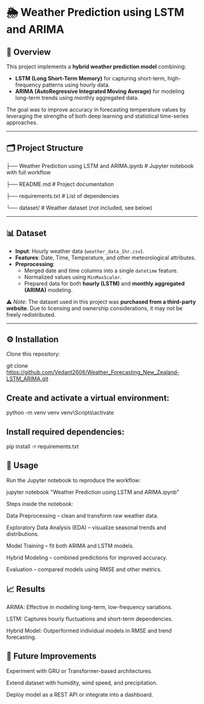 # 🌦 Weather Prediction using LSTM and ARIMA

## 📌 Overview
This project implements a **hybrid weather prediction model** combining:
- **LSTM (Long Short-Term Memory)** for capturing short-term, high-frequency patterns using hourly data.
- **ARIMA (AutoRegressive Integrated Moving Average)** for modeling long-term trends using monthly aggregated data.

The goal was to improve accuracy in forecasting temperature values by leveraging the strengths of both deep learning and statistical time-series approaches.

---

## 🗂 Project Structure
├── Weather Prediction using LSTM and ARIMA.ipynb # Jupyter notebook with full workflow

├── README.md # Project documentation

├── requirements.txt # List of dependencies

└── dataset/ # Weather dataset (not included, see below)


---

## 📊 Dataset
- **Input**: Hourly weather data (`weather_data_1hr.csv`).
- **Features**: Date, Time, Temperature, and other meteorological attributes.
- **Preprocessing**:
  - Merged date and time columns into a single `datetime` feature.
  - Normalized values using `MinMaxScaler`.
  - Prepared data for both **hourly (LSTM)** and **monthly aggregated (ARIMA)** modeling.

⚠️ *Note*: The dataset used in this project was **purchased from a third-party website**. Due to licensing and ownership considerations, it may not be freely redistributed.  

---

## ⚙️ Installation
Clone this repository:

git clone https://github.com/Vedant2606/Weather_Forecasting_New_Zealand-LSTM_ARIMA.git

## Create and activate a virtual environment:

python -m venv venv
venv\Scripts\activate


## Install required dependencies:

pip install -r requirements.txt

## 🚀 Usage

Run the Jupyter notebook to reproduce the workflow:

jupyter notebook "Weather Prediction using LSTM and ARIMA.ipynb"

Steps inside the notebook:

Data Preprocessing – clean and transform raw weather data.

Exploratory Data Analysis (EDA) – visualize seasonal trends and distributions.

Model Training – fit both ARIMA and LSTM models.

Hybrid Modeling – combined predictions for improved accuracy.

Evaluation – compared models using RMSE and other metrics.

## 📈 Results

ARIMA: Effective in modeling long-term, low-frequency variations.

LSTM: Captures hourly fluctuations and short-term dependencies.

Hybrid Model: Outperformed individual models in RMSE and trend forecasting.

## 🔮 Future Improvements

Experiment with GRU or Transformer-based architectures.

Extend dataset with humidity, wind speed, and precipitation.

Deploy model as a REST API or integrate into a dashboard.
